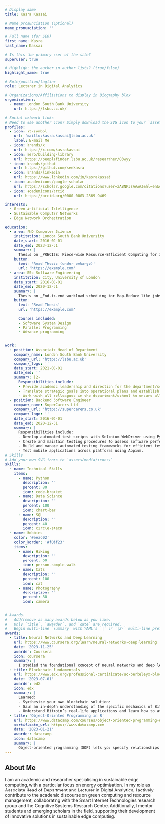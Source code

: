 ```yaml
---
# Display name
title: Kasra Kassai

# Name pronunciation (optional)
name_pronunciation: ''

# Full name (for SEO)
first_name: Kasra
last_name: Kassai

# Is this the primary user of the site?
superuser: true

# Highlight the author in author lists? (true/false)
highlight_name: true

# Role/position/tagline
role: Lecturer in Digital Analytics

# Organizations/Affiliations to display in Biography blox
organizations:
  - name: London South Bank University
    url: https://lsbu.ac.uk/

# Social network links
# Need to use another icon? Simply download the SVG icon to your `assets/media/icons/` folder.
profiles:
  - icon: at-symbol
    url: 'mailto:kasra.kassai@lsbu.ac.uk'
    label: E-mail Me
  - icon: brands/x
    url: https://x.com/kasrakassai
  - icon: hero/building-library
    url: https://peoplefinder.lsbu.ac.uk/researcher/83wyy
  - icon: brands/github
    url: https://github.com/seekasra
  - icon: brands/linkedin
    url: https://www.linkedin.com/in/kasrakassai
  - icon: academicons/google-scholar
    url: https://scholar.google.com/citations?user=zABNP3sAAAAJ&hl=en&oi=ao
  - icon: academicons/orcid
    url: https://orcid.org/0000-0003-2869-9469

interests:
  - Green Artificial Intelligence
  - Sustainable Computer Networks
  - Edge Network Orchestration

education:
  - area: PhD Computer Science
    institution: London South Bank University
    date_start: 2016-01-01
    date_end: 2023-12-31
    summary: |
      Thesis on _PRECISE: Piece-wise Resource-Efficient Computing for Intelligent Sustainable Edge_. Supervised by Professor Tasos Dagiuklas. Presented papers at 5 conferences with the contributions being published in Journal of Communication.
    button:
      text: 'Read Thesis (under embargo)'
      url: 'https://example.com'
  - area: MSc Software Engineering
    institution: City, University of London
    date_start: 2016-01-01
    date_end: 2020-12-31
    summary: |
      Thesis on _End-to-end workload scheduing for Map-Reduce like jobs_. Supervised by Professor George Spanoudakis and Dr Evangelia Kalyvianaki.
    button:
      text: 'Read Thesis'
      url: 'https://example.com'

      Courses included:
      - Software System Design
      - Parallel Programming
      - Advance programming


work:
  - position: Associate Head of Department
    company_name: London South Bank University
    company_url: 'https://lsbu.ac.uk'
    company_logo: ''
    date_start: 2021-01-01
    date_end: ''
    summary: |2-
      Responsibilities include:
      - Provide academic leadership and direction for the department/school ensuring the department/school maintains the highest possible standards in research and teaching
      - Translate strategic goals into operational plans and establish and lead a management team to implement these operational plans
      - Work with all colleagues in the department/school to ensure all academic staff are well managed and motivated and have opportunities for career development
  - position: Backend Software Engineer
    company_name: SuperCarers Ltd
    company_url: 'https://supercarers.co.uk'
    company_logo: ''
    date_start: 2016-01-01
    date_end: 2020-12-31
    summary: |
      Responsibilities include:
      - Develop automated test scripts with Selenium WebDriver using Python.
      - Create and maintain testing procedures to assess software performance and functionality.
      - Build and manage automated testing frameworks for efficient test execution. 
      - Test mobile applications across platforms using Appium.
# Skills
# Add your own SVG icons to `assets/media/icons/`
skills:
  - name: Technical Skills
    items:
      - name: Python
        description: ''
        percent: 80
        icon: code-bracket
      - name: Data Science
        description: ''
        percent: 100
        icon: chart-bar
      - name: SQL
        description: ''
        percent: 40
        icon: circle-stack
  - name: Hobbies
    color: '#eeac02'
    color_border: '#f0bf23'
    items:
      - name: Hiking
        description: ''
        percent: 60
        icon: person-simple-walk
      - name: Cats
        description: ''
        percent: 100
        icon: cat
      - name: Photography
        description: ''
        percent: 80
        icon: camera


# Awards.
#   Add/remove as many awards below as you like.
#   Only `title`, `awarder`, and `date` are required.
#   Begin multi-line `summary` with YAML's `|` or `|2-` multi-line prefix and indent 2 spaces below.
awards:
  - title: Neural Networks and Deep Learning
    url: https://www.coursera.org/learn/neural-networks-deep-learning
    date: '2023-11-25'
    awarder: Coursera
    icon: coursera
    summary: |
      I studied the foundational concept of neural networks and deep learning. By the end, I was familiar with the significant technological trends driving the rise of deep learning; build, train, and apply fully connected deep neural networks; implement efficient (vectorized) neural networks; identify key parameters in a neural network’s architecture; and apply deep learning to your own applications.
  - title: Blockchain Fundamentals
    url: https://www.edx.org/professional-certificate/uc-berkeleyx-blockchain-fundamentals
    date: '2023-07-01'
    awarder: edX
    icon: edx
    summary: |
      Learned:
      - Synthesize your own blockchain solutions
      - Gain an in-depth understanding of the specific mechanics of Bitcoin
      - Understand Bitcoin’s real-life applications and learn how to attack and destroy Bitcoin, Ethereum, smart contracts and Dapps, and alternatives to Bitcoin’s Proof-of-Work consensus algorithm
  - title: 'Object-Oriented Programming in R'
    url: https://www.datacamp.com/courses/object-oriented-programming-with-s3-and-r6-in-r
    certificate_url: https://www.datacamp.com
    date: '2023-01-21'
    awarder: datacamp
    icon: datacamp
    summary: |
      Object-oriented programming (OOP) lets you specify relationships between functions and the objects that they can act on, helping you manage complexity in your code. This is an intermediate level course, providing an introduction to OOP, using the S3 and R6 systems. S3 is a great day-to-day R programming tool that simplifies some of the functions that you write. R6 is especially useful for industry-specific analyses, working with web APIs, and building GUIs.
---
```


## About Me

I am an academic and researcher specialising in sustainable edge computing, with a particular focus on energy optimisation. In my role as Associate Head of Department and Lecturer in Digital Analytics, I actively contribute to the academic discourse on green computing and resource management, collaborating with the Smart Internet Technologies research group and the Cognitive Systems Research Centre. Additionally, I mentor students and emerging scholars in the field, supporting their development of innovative solutions in sustainable edge computing.